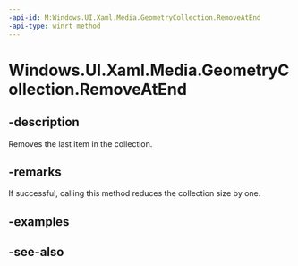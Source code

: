 ```yaml
---
-api-id: M:Windows.UI.Xaml.Media.GeometryCollection.RemoveAtEnd
-api-type: winrt method
---
```


<!-- Method syntax
public void RemoveAtEnd()
-->

# Windows.UI.Xaml.Media.GeometryCollection.RemoveAtEnd

## -description
Removes the last item in the collection.



## -remarks
If successful, calling this method reduces the collection size by one.

## -examples

## -see-also
